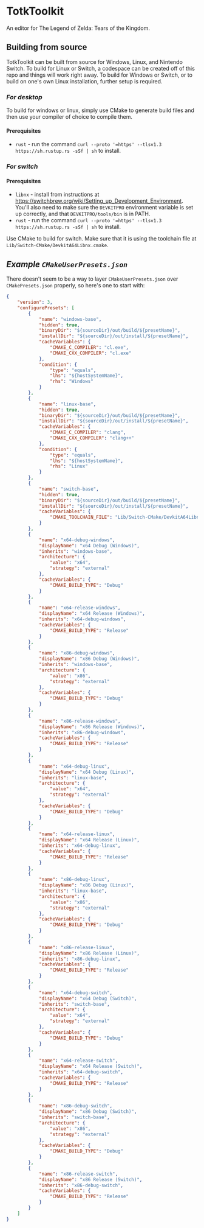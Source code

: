 # TotkToolkit
An editor for The Legend of Zelda: Tears of the Kingdom.

## **Building from source**
TotkToolkit can be built from source for Windows, Linux, and Nintendo Switch. To build for Linux or Switch, a codespace can be created off of this repo and things will work right away. To build for Windows or Switch, or to build on one's own Linux installation, further setup is required.
### *For desktop*
To build for windows or linux, simply use CMake to generate build files and then use your compiler of choice to compile them.
#### Prerequisites
* ``rust`` - run the command ``curl --proto '=https' --tlsv1.3 https://sh.rustup.rs -sSf | sh`` to install. 
### *For switch*
#### Prerequisites
* ``libnx`` - install from instructions at https://switchbrew.org/wiki/Setting_up_Development_Environment. You'll also need to make sure the ``DEVKITPRO`` environment variable is set up correctly, and that ``DEVKITPRO/tools/bin`` is in PATH.
* ``rust`` - run the command ``curl --proto '=https' --tlsv1.3 https://sh.rustup.rs -sSf | sh`` to install. 

Use CMake to build for switch. Make sure that it is using the toolchain file at ``Lib/Switch-CMake/DevkitA64Libnx.cmake``.

## *Example ``CMakeUserPresets.json``*
There doesn't seem to be a way to layer ``CMakeUserPresets.json`` over ``CMakePresets.json`` properly, so here's one to start with:
```json
{
    "version": 3,
    "configurePresets": [
        {
            "name": "windows-base",
            "hidden": true,
            "binaryDir": "${sourceDir}/out/build/${presetName}",
            "installDir": "${sourceDir}/out/install/${presetName}",
            "cacheVariables": {
                "CMAKE_C_COMPILER": "cl.exe",
                "CMAKE_CXX_COMPILER": "cl.exe"
            },
            "condition": {
                "type": "equals",
                "lhs": "${hostSystemName}",
                "rhs": "Windows"
            }
        },
        {
            "name": "linux-base",
            "hidden": true,
            "binaryDir": "${sourceDir}/out/build/${presetName}",
            "installDir": "${sourceDir}/out/install/${presetName}",
            "cacheVariables": {
                "CMAKE_C_COMPILER": "clang",
                "CMAKE_CXX_COMPILER": "clang++"
            },
            "condition": {
                "type": "equals",
                "lhs": "${hostSystemName}",
                "rhs": "Linux"
            }
        },
        {
            "name": "switch-base",
            "hidden": true,
            "binaryDir": "${sourceDir}/out/build/${presetName}",
            "installDir": "${sourceDir}/out/install/${presetName}",
            "cacheVariables": {
                "CMAKE_TOOLCHAIN_FILE": "Lib/Switch-CMake/DevkitA64Libnx.cmake"
            }
        },
        {
            "name": "x64-debug-windows",
            "displayName": "x64 Debug (Windows)",
            "inherits": "windows-base",
            "architecture": {
                "value": "x64",
                "strategy": "external"
            },
            "cacheVariables": {
                "CMAKE_BUILD_TYPE": "Debug"
            }
        },
        {
            "name": "x64-release-windows",
            "displayName": "x64 Release (Windows)",
            "inherits": "x64-debug-windows",
            "cacheVariables": {
                "CMAKE_BUILD_TYPE": "Release"
            }
        },
        {
            "name": "x86-debug-windows",
            "displayName": "x86 Debug (Windows)",
            "inherits": "windows-base",
            "architecture": {
                "value": "x86",
                "strategy": "external"
            },
            "cacheVariables": {
                "CMAKE_BUILD_TYPE": "Debug"
            }
        },
        {
            "name": "x86-release-windows",
            "displayName": "x86 Release (Windows)",
            "inherits": "x86-debug-windows",
            "cacheVariables": {
                "CMAKE_BUILD_TYPE": "Release"
            }
        },
        {
            "name": "x64-debug-linux",
            "displayName": "x64 Debug (Linux)",
            "inherits": "linux-base",
            "architecture": {
                "value": "x64",
                "strategy": "external"
            },
            "cacheVariables": {
                "CMAKE_BUILD_TYPE": "Debug"
            }
        },
        {
            "name": "x64-release-linux",
            "displayName": "x64 Release (Linux)",
            "inherits": "x64-debug-linux",
            "cacheVariables": {
                "CMAKE_BUILD_TYPE": "Release"
            }
        },
        {
            "name": "x86-debug-linux",
            "displayName": "x86 Debug (Linux)",
            "inherits": "linux-base",
            "architecture": {
                "value": "x86",
                "strategy": "external"
            },
            "cacheVariables": {
                "CMAKE_BUILD_TYPE": "Debug"
            }
        },
        {
            "name": "x86-release-linux",
            "displayName": "x86 Release (Linux)",
            "inherits": "x86-debug-linux",
            "cacheVariables": {
                "CMAKE_BUILD_TYPE": "Release"
            }
        },
        {
            "name": "x64-debug-switch",
            "displayName": "x64 Debug (Switch)",
            "inherits": "switch-base",
            "architecture": {
                "value": "x64",
                "strategy": "external"
            },
            "cacheVariables": {
                "CMAKE_BUILD_TYPE": "Debug"
            }
        },
        {
            "name": "x64-release-switch",
            "displayName": "x64 Release (Switch)",
            "inherits": "x64-debug-switch",
            "cacheVariables": {
                "CMAKE_BUILD_TYPE": "Release"
            }
        },
        {
            "name": "x86-debug-switch",
            "displayName": "x86 Debug (Switch)",
            "inherits": "switch-base",
            "architecture": {
                "value": "x86",
                "strategy": "external"
            },
            "cacheVariables": {
                "CMAKE_BUILD_TYPE": "Debug"
            }
        },
        {
            "name": "x86-release-switch",
            "displayName": "x86 Release (Switch)",
            "inherits": "x86-debug-switch",
            "cacheVariables": {
                "CMAKE_BUILD_TYPE": "Release"
            }
        }
    ]
}
```
